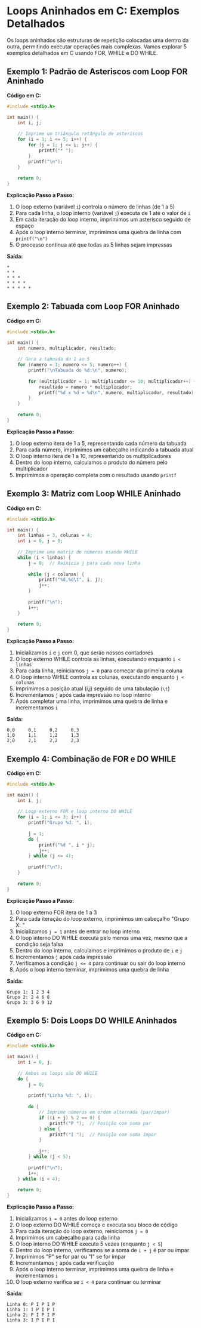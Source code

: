 # Loops Aninhados em C: Exemplos Detalhados

Os loops aninhados são estruturas de repetição colocadas uma dentro da outra, permitindo executar operações mais complexas. Vamos explorar 5 exemplos detalhados em C usando FOR, WHILE e DO WHILE.

## Exemplo 1: Padrão de Asteriscos com Loop FOR Aninhado

**Código em C:**
```c
#include <stdio.h>

int main() {
    int i, j;
    
    // Imprime um triângulo retângulo de asteriscos
    for (i = 1; i <= 5; i++) {
        for (j = 1; j <= i; j++) {
            printf("* ");
        }
        printf("\n");
    }
    
    return 0;
}
```

**Explicação Passo a Passo:**

1. O loop externo (variável `i`) controla o número de linhas (de 1 a 5)
2. Para cada linha, o loop interno (variável `j`) executa de 1 até o valor de `i`
3. Em cada iteração do loop interno, imprimimos um asterisco seguido de espaço
4. Após o loop interno terminar, imprimimos uma quebra de linha com `printf("\n")`
5. O processo continua até que todas as 5 linhas sejam impressas

**Saída:**
```
* 
* * 
* * * 
* * * * 
* * * * * 
```

## Exemplo 2: Tabuada com Loop FOR Aninhado

**Código em C:**
```c
#include <stdio.h>

int main() {
    int numero, multiplicador, resultado;
    
    // Gera a tabuada do 1 ao 5
    for (numero = 1; numero <= 5; numero++) {
        printf("\nTabuada do %d:\n", numero);
        
        for (multiplicador = 1; multiplicador <= 10; multiplicador++) {
            resultado = numero * multiplicador;
            printf("%d x %d = %d\n", numero, multiplicador, resultado);
        }
    }
    
    return 0;
}
```

**Explicação Passo a Passo:**

1. O loop externo itera de 1 a 5, representando cada número da tabuada
2. Para cada número, imprimimos um cabeçalho indicando a tabuada atual
3. O loop interno itera de 1 a 10, representando os multiplicadores
4. Dentro do loop interno, calculamos o produto do número pelo multiplicador
5. Imprimimos a operação completa com o resultado usando `printf`

## Exemplo 3: Matriz com Loop WHILE Aninhado

**Código em C:**
```c
#include <stdio.h>

int main() {
    int linhas = 3, colunas = 4;
    int i = 0, j = 0;
    
    // Imprime uma matriz de números usando WHILE
    while (i < linhas) {
        j = 0;  // Reinicia j para cada nova linha
        
        while (j < colunas) {
            printf("%d,%d\t", i, j);
            j++;
        }
        
        printf("\n");
        i++;
    }
    
    return 0;
}
```

**Explicação Passo a Passo:**

1. Inicializamos `i` e `j` com 0, que serão nossos contadores
2. O loop externo WHILE controla as linhas, executando enquanto `i < linhas`
3. Para cada linha, reiniciamos `j = 0` para começar da primeira coluna
4. O loop interno WHILE controla as colunas, executando enquanto `j < colunas`
5. Imprimimos a posição atual (i,j) seguido de uma tabulação (`\t`)
6. Incrementamos `j` após cada impressão no loop interno
7. Após completar uma linha, imprimimos uma quebra de linha e incrementamos `i`

**Saída:**
```
0,0     0,1     0,2     0,3
1,0     1,1     1,2     1,3
2,0     2,1     2,2     2,3
```

## Exemplo 4: Combinação de FOR e DO WHILE

**Código em C:**
```c
#include <stdio.h>

int main() {
    int i, j;
    
    // Loop externo FOR e loop interno DO WHILE
    for (i = 1; i <= 3; i++) {
        printf("Grupo %d: ", i);
        
        j = 1;
        do {
            printf("%d ", i * j);
            j++;
        } while (j <= 4);
        
        printf("\n");
    }
    
    return 0;
}
```

**Explicação Passo a Passo:**

1. O loop externo FOR itera de 1 a 3
2. Para cada iteração do loop externo, imprimimos um cabeçalho "Grupo X: "
3. Inicializamos `j = 1` antes de entrar no loop interno
4. O loop interno DO WHILE executa pelo menos uma vez, mesmo que a condição seja falsa
5. Dentro do loop interno, calculamos e imprimimos o produto de `i` e `j`
6. Incrementamos `j` após cada impressão
7. Verificamos a condição `j <= 4` para continuar ou sair do loop interno
8. Após o loop interno terminar, imprimimos uma quebra de linha

**Saída:**
```
Grupo 1: 1 2 3 4 
Grupo 2: 2 4 6 8 
Grupo 3: 3 6 9 12 
```

## Exemplo 5: Dois Loops DO WHILE Aninhados

**Código em C:**
```c
#include <stdio.h>

int main() {
    int i = 0, j;
    
    // Ambos os loops são DO WHILE
    do {
        j = 0;
        
        printf("Linha %d: ", i);
        
        do {
            // Imprime números em ordem alternada (par/ímpar)
            if ((i + j) % 2 == 0) {
                printf("P ");  // Posição com soma par
            } else {
                printf("I ");  // Posição com soma ímpar
            }
            
            j++;
        } while (j < 5);
        
        printf("\n");
        i++;
    } while (i < 4);
    
    return 0;
}
```

**Explicação Passo a Passo:**

1. Inicializamos `i = 0` antes do loop externo
2. O loop externo DO WHILE começa e executa seu bloco de código
3. Para cada iteração do loop externo, reiniciamos `j = 0`
4. Imprimimos um cabeçalho para cada linha
5. O loop interno DO WHILE executa 5 vezes (enquanto `j < 5`)
6. Dentro do loop interno, verificamos se a soma de `i + j` é par ou ímpar
7. Imprimimos "P" se for par ou "I" se for ímpar
8. Incrementamos `j` após cada verificação
9. Após o loop interno terminar, imprimimos uma quebra de linha e incrementamos `i`
10. O loop externo verifica se `i < 4` para continuar ou terminar

**Saída:**
```
Linha 0: P I P I P 
Linha 1: I P I P I 
Linha 2: P I P I P 
Linha 3: I P I P I 
```
